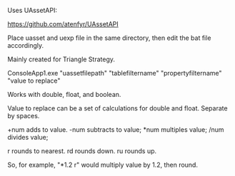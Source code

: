 Uses UAssetAPI:

https://github.com/atenfyr/UAssetAPI

Place uasset and uexp file in the same directory, then edit the bat file accordingly.

Mainly created for Triangle Strategy.

ConsoleApp1.exe "uassetfilepath" "tablefiltername" "propertyfiltername" "value to replace"


Works with double, float, and boolean.


Value to replace can be a set of calculations for double and float. Separate by spaces.

+num adds to value.
-num subtracts to value;
*num multiples value;
/num divides value;

r rounds to nearest.
rd rounds down.
ru rounds up.

So, for example, "*1.2 r" would multiply value by 1.2, then round.
